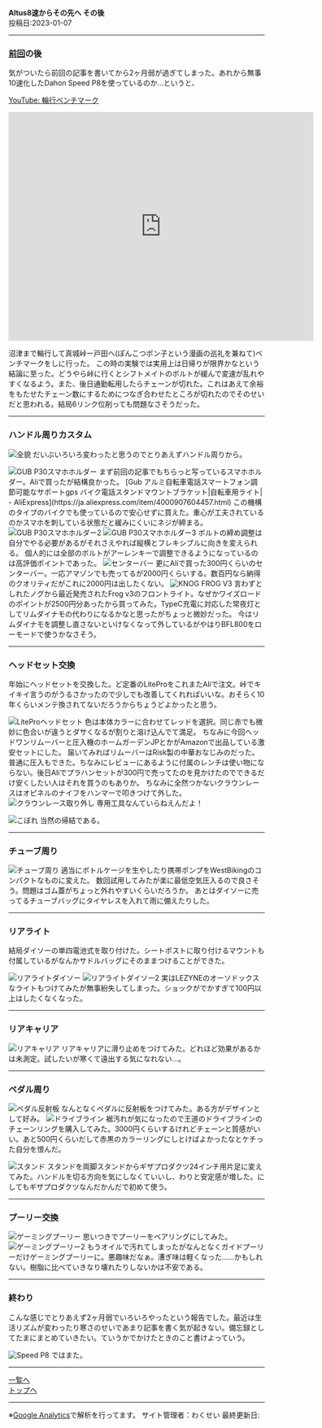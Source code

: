

**Altus8速からその先へ その後**  
投稿日:2023-01-07

---

### [前回](15.html)の後

気がついたら前回の記事を書いてから2ヶ月弱が過ぎてしまった。あれから無事10速化したDahon Speed P8を使っているのか…というと、

[YouTube: 輪行ベンチマーク](https://www.youtube.com/embed/uwMcq9Dy__M)

<iframe src="https://www.google.com/maps/embed?pb=!1m18!1m12!1m3!1d62201.905847981856!2d138.80855885960062!3d34.97953612212985!2m3!1f0!2f0!3f0!3m2!1i1024!2i768!4f13.1!3m3!1m2!1s0x60198d317b21c9b7%3A0x3508176de68b5118!2z55yf5Z-O5bOg!5e0!3m2!1sja!2sjp!4v1673085694587!5m2!1sja!2sjp" width="600" height="450" style="border:0;" allowfullscreen="" loading="lazy" referrerpolicy="no-referrer-when-downgrade"></iframe>

沼津まで輪行して真城峠ー戸田へ(ぽんこつポン子という漫画の巡礼を兼ねて)ベンチマークをしに行った。
この時の実験では実用上は日帰りが限界かなという結論に至った。どうやら峠に行くとシフトメイトのボルトが緩んで変速が乱れやすくなるよう。また、後日通勤転用したらチェーンが切れた。これはあえて余裕をもたせたチェーン数にするためにつなぎ合わせたところが切れたのでそのせいだと思われる。結局6リンク位削っても問題なさそうだった。

---

### ハンドル周りカスタム

![全貌](/bike/md/P8/images16/DSC5716.jpg)
だいぶいろいろ変わったと思うのでとりあえずハンドル周りから。

<img alt="GUB P30スマホホルダー" src="/bike/md/P8/images16/DSC5718.jpg">
まず前回の記事でもちらっと写っているスマホホルダー。Aliで買ったが結構良かった。
[Gub アルミ自転車電話スマートフォン調節可能なサポートgps バイク電話スタンドマウントブラケット|自転車用ライト| - AliExpress](https://ja.aliexpress.com/item/4000907604457.html)
この機構のタイプのバイクでも使っているので安心せずに買えた。重心が工夫されているのかスマホを刺している状態だと緩みにくいにネジが締まる。

<img alt="GUB P30スマホホルダー2" src="/bike/md/P8/images16/DSC5747.jpg">
<img alt="GUB P30スマホホルダー3" src="/bike/md/P8/images16/DSC5748.jpg">
ボルトの締め調整は自分でやる必要があるがそれさえやれば縦横とフレキシブルに向きを変えられる。
個人的には全部のボルトがアーレンキーで調整できるようになっているのは高評価ポイントであった。

<img alt="センターバー" src="/bike/md/P8/images16/DSC5719.jpg">
更にAliで買った300円くらいのセンターバー。一応アマゾンでも売ってるが2000円くらいする。数百円なら納得のクオリティだがこれに2000円は出したくない。

<img alt="KNOG FROG V3" src="/bike/md/P8/images16/DSC5720.jpg">
言わずとしれたノグから最近発売されたFrog v3のフロントライト。なぜかワイズロードのポイントが2500円分あったから買ってみた。TypeC充電に対応した常夜灯としてリムダイナモの代わりになるかなと思ったがちょっと微妙だった。
今はリムダイナモを調整し直さないといけなくなって外しているがやはりBFL800をローモードで使うかなさそう。

---

### ヘッドセット交換

年始にヘッドセットを交換した。ど定番のLiteProをこれまたAliで注文。峠でキイキイ言うのがうるさかったので少しでも改善してくれればいいな。おそらく10年くらいメンテ換されてないだろうからちょうどよかったと思う。

<img alt="LiteProヘッドセット" src="/bike/md/P8/images16/DSC5723.jpg">
色は本体カラーに合わせてレッドを選択。同じ赤でも微妙に色合いが違うとダサくなるが割りと溶け込んでて満足。
ちなみに今回ヘッドワンリムーバーと圧入機のホームガーデンJPとかがAmazonで出品している激安セットにした。
届いてみればリムーバーはRisk製の中華おなじみのだった。普通に圧入もできた。ちなみにレビューにあるように付属のレンチは使い物にならない。後日Aliでプラハンセットが300円で売ってたのを見かけたのでできるだけ安くしたい人はそれを買うのもありか。
ちなみに全然つかないクラウンレースはオピネルのナイフをハンマーで叩きつけて外した。

<img alt="クラウンレース取り外し" src="/bike/md/P8/images16/143522.jpg">
専用工具なんていらねえんだよ！

![こぼれ](/bike/md/P8/images16/143559.jpg)
当然の帰結である。

---

### チューブ周り

![チューブ周り](/bike/md/P8/images16/DSC5728.jpg)
適当にボトルケージを生やしたり携帯ポンプをWestBikingのコンパクトなものに変えた。
数回試用してみたが楽に最低空気圧入るので良さそう。問題はゴム蓋がちょっと外れやすいくらいだろうか。
あとはダイソーに売ってるチューブバッグにタイヤレスを入れて雨に備えたりした。

---

### リアライト

結局ダイソーの単四電池式を取り付けた。シートポストに取り付けるマウントも付属しているがなんかサドルバッグにそのままつけることができた。

<img alt="リアライトダイソー" src="/bike/md/P8/images16/DSC5729.jpg">
<img alt="リアライトダイソー2" src="/bike/md/P8/images16/DSC5732.jpg">
実はLEZYNEのオーソドックスなライトもつけてみたが無事紛失してしまった。ショックがでかすぎて100円以上はしたくなくなった。

---

### リアキャリア

<img alt="リアキャリア" src="/bike/md/P8/images16/DSC5733.jpg">
リアキャリアに滑り止めをつけてみた。どれほど効果があるかは未測定。試したいが寒くて遠出する気になれない…。

---

### ペダル周り

<img alt="ペダル反射板" src="/bike/md/P8/images16/DSC5734.jpg">
なんとなくペダルに反射板をつけてみた。ある方がデザインとして好み。

<img alt="ドライブライン" src="/bike/md/P8/images16/DSC5737.jpg">
裾汚れが気になったので王道のドライブラインのチェーンリングを購入してみた。3000円くらいするけれどチェーンと質感がいい。あと500円くらいだして赤黒のカラーリングにしとけばよかったなとケチった自分を恨んだ。

![スタンド](/bike/md/P8/images16/DSC5741.jpg)
スタンドを両脚スタンドからギザプロダクツ24インチ用片足に変えてみた。ハンドルを切る方向を気にしなくていいし、わりと安定感が増した。にしてもギザプロダクツなんだかんだで初めて使う。

---

### プーリー交換

<img alt="ゲーミングプーリー" src="/bike/md/P8/images16/DSC5742.jpg">
思いつきでプーリーをベアリングにしてみた。

<img alt="ゲーミングプーリー2" src="/bike/md/P8/images16/DSC5746.jpg">
もうオイルで汚れてしまったがなんとなくガイドプーリーだけゲーミングプーリーに。悪趣味だなぁ。漕ぎ味は軽くなった……かもしれない。樹脂に比べていきなり壊れたりしないかは不安である。

---

### 終わり

こんな感じでとりあえず2ヶ月弱でいろいろやったという報告でした。最近は生活リズムが変わったり寒さのせいであまり記事を書く気が起きない。備忘録としてたまにまとめていきたい。ていうかでかけたときのこと書けよっていう。

<img alt="Speed P8" src="/bike/md/P8/images16/DSC5740.jpg">
ではまた。

---

[一覧へ](./Link.md)  
[トップへ](/)

---

※[Google Analytics](https://wahoij.github.io/GAPolicy.html)で解析を行ってます。 
サイト管理者：わくせい 
最終更新日:<time id="modify"></time>

